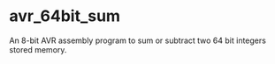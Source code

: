 # avr_64bit_sum
An 8-bit AVR assembly program to sum or subtract two 64 bit integers stored memory.
